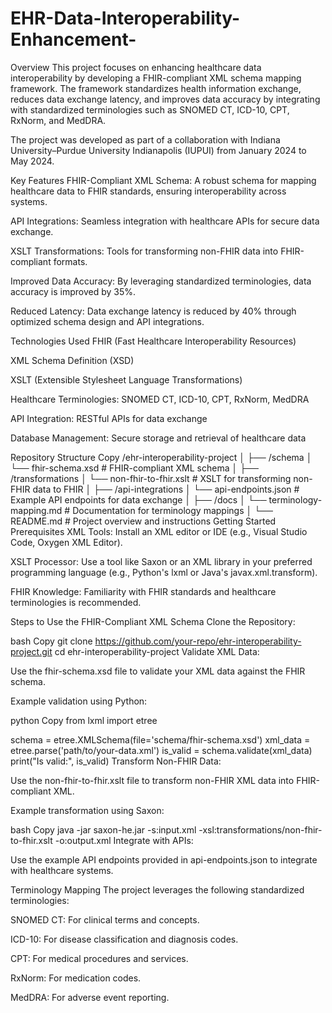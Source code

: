 # EHR-Data-Interoperability-Enhancement-
Overview
This project focuses on enhancing healthcare data interoperability by developing a FHIR-compliant XML schema mapping framework. The framework standardizes health information exchange, reduces data exchange latency, and improves data accuracy by integrating with standardized terminologies such as SNOMED CT, ICD-10, CPT, RxNorm, and MedDRA.

The project was developed as part of a collaboration with Indiana University–Purdue University Indianapolis (IUPUI) from January 2024 to May 2024.

Key Features
FHIR-Compliant XML Schema: A robust schema for mapping healthcare data to FHIR standards, ensuring interoperability across systems.

API Integrations: Seamless integration with healthcare APIs for secure data exchange.

XSLT Transformations: Tools for transforming non-FHIR data into FHIR-compliant formats.

Improved Data Accuracy: By leveraging standardized terminologies, data accuracy is improved by 35%.

Reduced Latency: Data exchange latency is reduced by 40% through optimized schema design and API integrations.

Technologies Used
FHIR (Fast Healthcare Interoperability Resources)

XML Schema Definition (XSD)

XSLT (Extensible Stylesheet Language Transformations)

Healthcare Terminologies: SNOMED CT, ICD-10, CPT, RxNorm, MedDRA

API Integration: RESTful APIs for data exchange

Database Management: Secure storage and retrieval of healthcare data

Repository Structure
Copy
/ehr-interoperability-project
│
├── /schema
│   └── fhir-schema.xsd              # FHIR-compliant XML schema
│
├── /transformations
│   └── non-fhir-to-fhir.xslt        # XSLT for transforming non-FHIR data to FHIR
│
├── /api-integrations
│   └── api-endpoints.json           # Example API endpoints for data exchange
│
├── /docs
│   └── terminology-mapping.md       # Documentation for terminology mappings
│
└── README.md                        # Project overview and instructions
Getting Started
Prerequisites
XML Tools: Install an XML editor or IDE (e.g., Visual Studio Code, Oxygen XML Editor).

XSLT Processor: Use a tool like Saxon or an XML library in your preferred programming language (e.g., Python's lxml or Java's javax.xml.transform).

FHIR Knowledge: Familiarity with FHIR standards and healthcare terminologies is recommended.

Steps to Use the FHIR-Compliant XML Schema
Clone the Repository:

bash
Copy
git clone https://github.com/your-repo/ehr-interoperability-project.git
cd ehr-interoperability-project
Validate XML Data:

Use the fhir-schema.xsd file to validate your XML data against the FHIR schema.

Example validation using Python:

python
Copy
from lxml import etree

schema = etree.XMLSchema(file='schema/fhir-schema.xsd')
xml_data = etree.parse('path/to/your-data.xml')
is_valid = schema.validate(xml_data)
print("Is valid:", is_valid)
Transform Non-FHIR Data:

Use the non-fhir-to-fhir.xslt file to transform non-FHIR XML data into FHIR-compliant XML.

Example transformation using Saxon:

bash
Copy
java -jar saxon-he.jar -s:input.xml -xsl:transformations/non-fhir-to-fhir.xslt -o:output.xml
Integrate with APIs:

Use the example API endpoints provided in api-endpoints.json to integrate with healthcare systems.

Terminology Mapping
The project leverages the following standardized terminologies:

SNOMED CT: For clinical terms and concepts.

ICD-10: For disease classification and diagnosis codes.

CPT: For medical procedures and services.

RxNorm: For medication codes.

MedDRA: For adverse event reporting.
